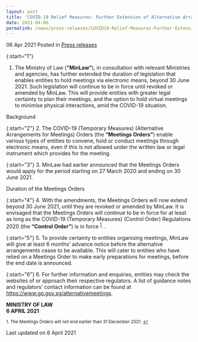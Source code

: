 ```yaml
---
layout: post
title: 'COVID-19 Relief Measures: Further Extension of Alternative Arrangements for Meetings' 
date: 2021-04-06
permalink: /news/press-releases/COVID19-Relief-Measures-Further-Extension-of-Alternative-Arrangements-for-Meetings 
---
```


06 Apr 2021 Posted in [Press releases](/news/press-releases)

{:start="1"}
1.	The Ministry of Law (**“MinLaw”**), in consultation with relevant Ministries and agencies, has further extended the duration of legislation that enables entities to hold meetings via electronic means, beyond 30 June 2021. Such legislation will continue to be in force until revoked or amended by MinLaw. This will provide entities with greater legal certainty to plan their meetings, and the option to hold virtual meetings to minimise physical interactions, amid the COVID-19 situation. 

Background

{:start="2"}
2.	The COVID-19 (Temporary Measures) (Alternative Arrangements for Meetings) Orders (the **“Meetings Orders”**) enable various types of entities to convene, hold or conduct meetings through electronic means, even if this is not allowed under the written law or legal instrument which provides for the meeting.

{:start="3"}
3.	MinLaw had earlier announced that the Meetings Orders would apply for the period starting on 27 March 2020 and ending on 30 June 2021. 

Duration of the Meetings Orders

{:start="4"}
4.	With the amendments, the Meetings Orders will now extend beyond 30 June 2021, until they are revoked or amended by MinLaw. It is envisaged that the Meetings Orders will continue to be in force for at least as long as the COVID-19 (Temporary Measures) (Control Order) Regulations 2020 (the **“Control Order”**) is in force <sup><a href="#fn1" id="ref1">1</a></sup>.
.  

{:start="5"}
5.	To provide certainty to entities organising meetings, MinLaw will give at least 6 months’ advance notice before the alternative arrangements cease to be available. This will cater to entities who have relied on a Meetings Order to make early preparations for meetings, before the end date is announced.

{:start="6"}
6.	For further information and enquiries, entities may check the websites of or approach their respective regulators. A list of guidance notes and regulators’ contact information can be found at <a href="https://www.go.gov.sg/alternativemeetings" target="new">https://www.go.gov.sg/alternativemeetings</a>.


**MINISTRY OF LAW**
<br>**6 APRIL 2021**

<p><sup id="fn1">1. The Meetings Orders will not end earlier than 31 December 2021. <a href="#ref1" title="Jump back to footnote 1 in the text.">↩</a></sup></p>

<p class="right-side-updated">Last updated on 6 April 2021</p>
